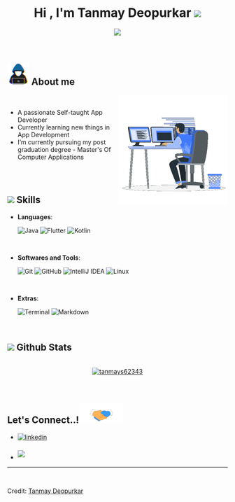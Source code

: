 
<h1 align="center"><b>Hi , I'm Tanmay Deopurkar </b><img src="https://media.giphy.com/media/hvRJCLFzcasrR4ia7z/giphy.gif" width="35"></h1>

<p align="center">
  <a href="https://github.com/DenverCoder1/readme-typing-svg"><img src="https://readme-typing-svg.herokuapp.com?font=Time+New+Roman&color=cyan&size=25&center=true&vCenter=true&width=600&height=100&lines=App+Developer,;Computer+Science+Student,;Active+Learner,;Love+to+learn+new+stuff..💻"></a>
</p>


<br>



	
## <picture><img src = "https://raw.githubusercontent.com/tanmays62343/tanmays62343/main/assests/about_me.gif" width = 50px></picture> **About me**

<picture> <img align="right" src="https://raw.githubusercontent.com/tanmays62343/tanmays62343/main/assests/Right_Side.gif" width = 250px></picture>

<br>

- A passionate Self-taught App Developer
- Currently learning new things in App Development
- I’m currently pursuing my post graduation degree - Master's Of Computer Applications

<br><br>

## <img src="https://media2.giphy.com/media/QssGEmpkyEOhBCb7e1/giphy.gif?cid=ecf05e47a0n3gi1bfqntqmob8g9aid1oyj2wr3ds3mg700bl&rid=giphy.gif" width ="25"><b> Skills</b>

<p align="center">

- **Languages**:
    
    ![Java](https://img.shields.io/badge/java-%23ED8B00.svg?style=for-the-badge&logo=java&logoColor=white)
    ![Flutter](https://img.shields.io/badge/Flutter-%2302569B.svg?style=for-the-badge&logo=Flutter&logoColor=white)
    ![Kotlin](https://img.shields.io/badge/kotlin-%237F52FF.svg?style=for-the-badge&logo=kotlin&logoColor=white)
<br>   
    
- **Softwares and Tools**:

    ![Git](https://img.shields.io/badge/git-%23F05033.svg?style=for-the-badge&logo=git&logoColor=white)
    ![GitHub](https://img.shields.io/badge/github-%23121011.svg?style=for-the-badge&logo=github&logoColor=white)
    ![IntelliJ IDEA](https://img.shields.io/badge/IntelliJIDEA-000000.svg?style=for-the-badge&logo=intellij-idea&logoColor=white)
    ![Linux](https://img.shields.io/badge/Linux-FCC624?style=for-the-badge&logo=linux&logoColor=black) 

<br>

- **Extras**:

    ![Terminal](https://img.shields.io/badge/Terminal-%23054020?style=for-the-badge&logo=gnu-bash&logoColor=white)
    ![Markdown](https://img.shields.io/badge/markdown-%23000000.svg?style=for-the-badge&logo=markdown&logoColor=white)   


</p>

<br>

## <img src="https://media.giphy.com/media/iY8CRBdQXODJSCERIr/giphy.gif" width="35"><b> Github Stats </b>
<br>

<div align="center">

<a href="https://github.com/tanmays62343/">
  <img src="https://github-readme-stats.vercel.app/api/top-langs?username=tanmays62343&show_icons=true&locale=en&layout=compact&line_height=20&title_color=7A7ADB&icon_color=2234AE&text_color=D3D3D3&bg_color=0,000000,130F40" width="375"  alt="tanmays62343"/>

</a>
</div>

<br>

<br>

## <b> Let's Connect..!</b><img src="https://raw.githubusercontent.com/tanmays62343/tanmays62343/main/assests/handshake.gif" width ="100">

<div align='left'>

<ul>

<li>
<a href="https://www.linkedin.com/in/tanmay-deopurkar" target="_blank">
<img src="https://img.shields.io/badge/linkedin:  Tanmay Deopurkar-%2300acee.svg?color=405DE6&style=for-the-badge&logo=linkedin&logoColor=white" alt=linkedin style="margin-bottom: 5px;"/>
</a>
</li>

<br>

<li>
<a href="mailto:tanmays62343@gmail.com" target="_blank">
<img src="https://img.shields.io/badge/gmail:  Tanmay Deopurkar-%23EA4335.svg?style=for-the-badge&logo=gmail&logoColor=white" t=mail style="margin-bottom: 5px;" />
</a>
</li>
	
</ul>
</div>

<div align='center'>

</div>

---

<br>

Credit: [Tanmay Deopurkar](https://github.com/tanmays62343)
